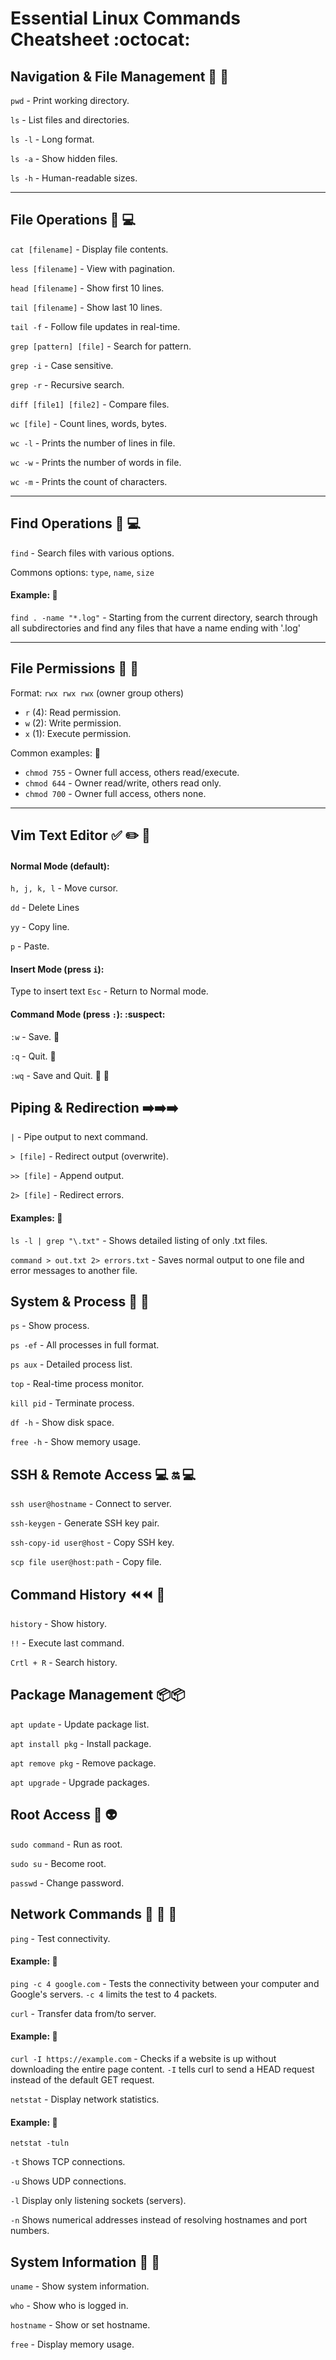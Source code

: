 # Essential Linux Commands Cheatsheet :octocat:

## Navigation & File Management 📂 🔎

`pwd` - Print working directory.

`ls` - List files and directories.

`ls -l` - Long format.

`ls -a` - Show hidden files.

`ls -h` - Human-readable sizes.

------------

## File Operations 📂 💻

`cat [filename]` - Display file contents.

`less [filename]` - View with pagination.

`head [filename]` - Show first 10 lines.

`tail [filename]` - Show last 10 lines.

`tail -f` - Follow file updates in real-time.

`grep [pattern] [file]` - Search for pattern.

`grep -i` - Case sensitive.

`grep -r` - Recursive search.


`diff [file1] [file2]` - Compare files.

`wc [file]` - Count lines, words, bytes.

`wc -l` - Prints the number of lines in file.

`wc -w` - Prints the number of words in file.

`wc -m` - Prints the count of characters.

------------
## Find Operations 🔎 💻

`find` - Search files with various options.

Commons options: `type`, `name`, `size`

#### Example: 👀

`find . -name "*.log"` - Starting from the current directory, search through all subdirectories and find any files that have a name ending with '.log' 

------------
## File Permissions 📂 🚷

Format: `rwx rwx rwx` (owner group others)
- `r` (4): Read permission.
- `w` (2): Write permission.
- `x` (1): Execute permission.

Common examples: 👀
- `chmod 755` - Owner full access, others read/execute.
- `chmod 644` - Owner read/write, others read only.
- `chmod 700` - Owner full access, others none.

------------
## Vim Text Editor ✅ ✏️ 💾

#### Normal Mode (default):

`h, j, k, l` - Move cursor.

`dd` - Delete Lines

`yy` - Copy line.

`p` - Paste.


#### Insert Mode (press `i`):

Type to insert text
`Esc` - Return to Normal mode.


#### Command Mode (press `:`): :suspect:

`:w` - Save. 💾

`:q` - Quit. 🏃

`:wq` - Save and Quit. 💾 🏃

## Piping & Redirection ➡️➡️➡️

`|` - Pipe output to next command.

`> [file]` - Redirect output (overwrite).

`>> [file]` - Append output.

`2> [file]` - Redirect errors.

#### Examples: 👀

`ls -l | grep "\.txt"` - Shows detailed listing of only .txt files.


`command > out.txt 2> errors.txt` - Saves normal output to one file and error messages to another file.

## System & Process 📶 📶

`ps` - Show process.

`ps -ef` - All processes in full format.

`ps aux` - Detailed process list.


`top` - Real-time process monitor.

`kill pid` - Terminate process.

`df -h` - Show disk space.

`free -h` - Show memory usage.


## SSH & Remote Access 💻 🔛 💻

`ssh user@hostname` - Connect to server.

`ssh-keygen` - Generate SSH key pair.

`ssh-copy-id user@host` - Copy SSH key.

`scp file user@host:path` - Copy file.

## Command History ⏪⏪ 🗿

`history` - Show history.

`!!` - Execute last command.

`Crtl + R` - Search history.

## Package Management 📦📦
`apt update` - Update package list.

`apt install pkg` - Install package.

`apt remove pkg` - Remove package.

`apt upgrade` - Upgrade packages.

## Root Access 🚷 👽

`sudo command` - Run as root.

`sudo su` - Become root.

`passwd` - Change password.

## Network Commands 👥 🔌 👥

`ping` - Test connectivity.

#### Example: 👀

`ping -c 4 google.com` - Tests the connectivity between your computer and Google's servers. `-c 4` limits the test to 4 packets.

`curl` - Transfer data from/to server.

#### Example: 👀

`curl -I https://example.com` - Checks if a website is up without downloading the entire page content. `-I` tells curl to send a HEAD request instead of the default GET request.

`netstat` - Display network statistics.

#### Example: 👀

`netstat -tuln`

`-t` Shows TCP connections.

`-u` Shows UDP connections.

`-l` Display only listening sockets (servers).

`-n` Shows numerical addresses instead of resolving hostnames and port numbers.

## System Information 🔧 🔧

`uname` - Show system information.

`who` - Show who is logged in.

`hostname` - Show or set hostname.

`free` - Display memory usage.
